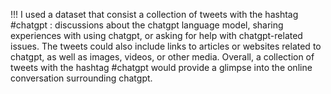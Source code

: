 !!! I used a dataset that consist a collection of tweets with the hashtag #chatgpt : discussions about the chatgpt language model, sharing experiences with using chatgpt, or asking for help with chatgpt-related issues. The tweets could also include links to articles or websites related to chatgpt, as well as images, videos, or other media. Overall, a collection of tweets with the hashtag #chatgpt would provide a glimpse into the online conversation surrounding chatgpt.
